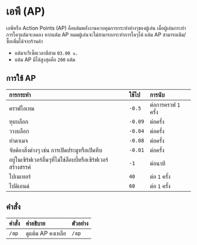 # เอพี (AP)

เอพีหรือ Action Points (AP) คือแต้มพลังงานควบคุมการกระทำต่างๆของผู้เล่น เมื่อผู้เล่นกระทำการใดๆแต้มจะลดลง หากแต้ม AP หมดผู้เล่นจะไม่สามารถกระทำการใดๆได้ แต้ม AP สามารถเติม/ซื้อเพิ่มได้จากร้านค้า 
- แต้มจะรีเซ็ตเวลาตีสาม `03.00 น.`
- แต้ม AP มีได้สูงสุดคือ `200` แต้ม

## การใช้ AP
| การกระทำ | ใช้ไป | การนับ |
| :-- | :-- | :-- |
| คราฟไอเทม | `-0.5` | ต่อการคราฟ `1` ครั้ง |
| ทุบบล็อก | `-0.09` | ต่อครั้ง |
| วางบล็อก | `-0.04` | ต่อครั้ง |
| ทำดาเมจ | `-0.08` | ต่อครั้ง |
| จับต้องสิ่งต่างๆ เช่น การเปิดประตูหรือเปิดหีบ | `-0.01` | ต่อครั้ง |
| อยู่ในเซิร์ฟเวอร์อื่นๆที่ไม่ใช่ล็อบบี้หรือเซิร์ฟเวอร์สร้างสรรค์ | `-1` | ต่อนาที |
| ไปเนเทอร์ | `40` | ต่อ `1` ครั้ง |
| ไปดิเอนด์ | `60` | ต่อ `1` ครั้ง |

## คำสั่ง 
| คำสั่ง | คำอธิบาย | ตัวอย่าง |
| :-- | :-- | :-- |
| `/ap` | ดูแต้ม AP คงเหลือ | `/ap` |
